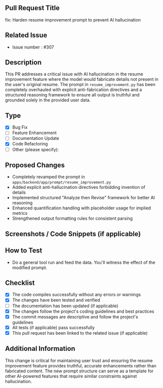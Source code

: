 ## Pull Request Title
<!-- Provide a concise and descriptive title for the pull request -->
fix: Harden resume improvement prompt to prevent AI hallucination

## Related Issue
<!-- If this pull request is related to an issue, please link it here using the "#" symbol followed by the issue number (e.g., #123) -->
- Issue number : #307

## Description
<!-- Describe the changes made in this pull request. What problem does it solve or what feature does it add/modify? -->
This PR addresses a critical issue with AI hallucination in the resume improvement feature where the model would fabricate details not present in the user's original resume. The prompt in `resume_improvement.py` has been completely overhauled with explicit anti-fabrication directives and a structured reasoning framework to ensure all output is truthful and grounded solely in the provided user data.

## Type
<!-- Check the relevant options by putting an "x" in the brackets -->

- [x] Bug Fix
- [ ] Feature Enhancement
- [ ] Documentation Update
- [x] Code Refactoring
- [ ] Other (please specify):

## Proposed Changes
<!-- List the specific changes made in this pull request -->

- Completely revamped the prompt in `apps/backend/app/prompt/resume_improvement.py`
- Added explicit anti-hallucination directives forbidding invention of details
- Implemented structured "Analyze then Revise" framework for better AI reasoning
- Enhanced quantification handling with placeholder usage for implied metrics
- Strengthened output formatting rules for consistent parsing


## Screenshots / Code Snippets (if applicable)
<!-- Include any relevant screenshots or code snippets that help visualize the changes made -->

## How to Test
<!-- Provide step-by-step instructions or a checklist for testing the changes in this pull request -->

- Do a general tool run and feed the data. You'll witness the effect of the modified prompt.

## Checklist
<!-- Put an "x" in the brackets for the items that apply to this pull request -->

- [x] The code compiles successfully without any errors or warnings
- [x] The changes have been tested and verified
- [ ] The documentation has been updated (if applicable)
- [x] The changes follow the project's coding guidelines and best practices
- [x] The commit messages are descriptive and follow the project's guidelines
- [x] All tests (if applicable) pass successfully
- [x] This pull request has been linked to the related issue (if applicable)

## Additional Information
<!-- Add any other information about the pull request that you think might be helpful -->
This change is critical for maintaining user trust and ensuring the resume improvement feature provides truthful, accurate enhancements rather than fabricated content. The new prompt structure can serve as a template for other AI-powered features that require similar constraints against hallucination.

